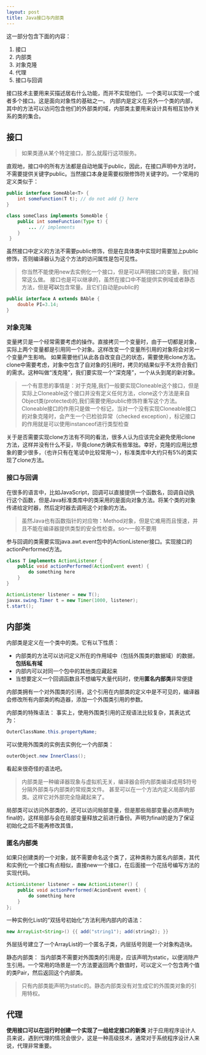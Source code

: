 ```yaml
---
layout: post
title: Java接口与内部类
---
```

这一部分包含下面的内容：

1. 接口
2. 内部类
3. 对象克隆
4. 代理
5. 接口与回调

接口技术主要用来买描述居右什么功能，而并不实现他们，一个类可以实现一个或者多个接口。这是面向对象性的基础之一。
内部内是定义在另外一个类的内部，其中的方法可以访问包含他们的外部类的域，内部类主要用来设计具有相互协作关系的类的集合。

## 接口 ##
> 如果类遵从某个特定接口，那么就履行这项服务。

直观地，接口中的所有方法都是自动地属于public，因此，在接口声明中方法时，不需要提供关键字public。当然接口本身是需要权限修饰符关键字的。一个常用的定义类似于：

```java
public interface SomeAble<T> {
	int someFunction(T t); // do not add {} here
}

class someClass implements SomeAble { 
	public int someFunction(Type t) {
		... // implements
	}
 }
```

虽然接口中定义的方法不需要public修饰，但是在具体类中实现时需要加上public修饰，否则编译器认为这个方法的访问属性是包可见性。

> 你当然不能使用new去实例化一个接口，但是可以声明接口的变量，我们经常这么做。
> 接口也是可以继承的，虽然在接口中不能提供实例域或者静态方法，但是**可以**包含常量。且它们自动是public的

```java 
public interface A extends BAble {
	double PI=3.14;
}
```
### 对象克隆 ###
变量拷贝是一个经常需要考虑的操作。直接拷贝一个变量时，由于一切都是对象，实际上两个变量都是引用同一个对象。这样改变一个变量所引用的对象将会对另一个变量产生影响。
如果需要他们从此各自改变自己的状态，需要使用clone方法。clone中需要考虑，对象中包含了自对象的引用时，拷贝的结果似乎不太符合我们的需求。这种叫做“浅克隆”，我们要实现一个“深克隆”，一个从头到尾的新对象。

> 一个有意思的事情是：对于克隆,我们一般要实现Cloneable这个接口，但是实际上Cloneable这个接口并没有定义任何方法，clone这个方法是来自Object类(protected)的,我们需要使用public修饰符重写这个方法。
> Cloneable接口的作用只是做一个标记，当对一个没有实现Cloneable接口的对象克隆时，会产生一个已检验异常（checked exception），标记接口的作用就是可以使用instanceof进行类型检查

关于是否需要实现clone方法有不同的看法，很多人认为应该完全避免使用clone方法，这样并没有什么不妥，毕竟clone方确实有些笨拙。幸好，克隆的应用比想象的要少很多，（也许只有在笔试中比较常用～），标准类库中大约只有5%的类实现了clone方法。


### 接口与回调 ###
在很多的语言中，比如JavaScript，回调可以直接提供一个函数名，回调自动执行这个函数，但是Java标准类库中的类采用的是面向对象方法。将某个类的对象传递给定时器，然后定时器去调用这个对象的方法。

> 虽然Java也有函数指针的对应物：Method对象，但是它难用而且慢速，并且不能在编译器提供类型的安全性检查。so～一般不要用

参与回调的类需要实现java.awt.event包中的ActionListener接口。实现接口的actionPerformed方法。

```java
class T implements ActionListener {
	public void actionPerformed(ActionEvent event) {
		do something here
	}
}

ActionListener listener = new T();
javax.swing.Timer t = new Timer(1000, listener);
t.start();
```

## 内部类 ##
内部类是定义在一个类中的类。它有以下性质：
- 内部类的方法可以访问定义所在的作用域中（包括外围类的数据域）的数据，**包括私有域**
- 内部内可以对同一个包中的其他类应藏起来
- 当想要定义一个回调函数且不想编写大量代码时，使用**匿名内部类**非常便捷

内部类拥有一个对外围类的引用，这个引用在内部类的定义中是不可见的，编译器会修改所有内部类的构造器，添加一个外围类引用的参数。

内部类的特殊语法：
事实上，使用外围类引用的正规语法比较复杂，其表达式为：
```java
OuterClassName.this.propertyName;
```
可以使用外围类的实例去实例化一个内部类：
```java
outerObject.new InnerClass();
```
看起来很奇怪的语法吧。
>内部类是一种编译器现象与虚拟机无关，编译器会将内部类编译成用$符号分隔外部类与内部类的常规类文件。
>甚至可以在一个方法内定义局部内部类。这样它对外部完全隐藏起来了。

局部类可以访问外部类的，还可以访问局部变量，但是那些局部变量必须声明为final的，这样局部与会在局部变量释放之前进行备份。声明为final的是为了保证初始化之后不能再修改其值，

### 匿名内部类 ###
如果只创建类的一个对象，就不需要命名这个类了，这种类称为匿名内部类，其代和实例化一个接口有点相似，直接new一个接口，在后面接一个花括号编写方法的实现代码。

```java
ActionListener listener = new ActionListener() {
	public void actionPerformed(AcionEvent event) {
		do something here
	}
};
```

一种实例化List的“双括号初始化”方法利用内部内的语法：

```java
new ArrayList<String>() {{ add("string1"); add(string2); }}
```
外层括号建立了一个ArrayList的一个匿名子类，内层括号则是一个对象构造块。

静态内部类：
当内部类不需要对外围类的引用是，应该声明为static，以便消除产生引用。一个常用的场景是一个方法要返回两个数值时，可以定义一个包含两个值的类Pair，然后返回这个内部类。
> 只有内部类能声明为static的。静态内部类没有对生成它的外围类对象的引用特权。

## 代理 ##
**使用接口可以在运行时创建一个实现了一组给定接口的新类**
对于应用程序设计人员来说，遇到代理的情况会很少，这是一种高级技术，通常对于系统程序设计人来说，代理非常重要。


